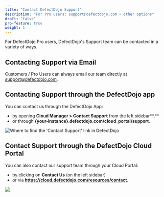 ```yaml
---
title: "Contact DefectDojo Support"
description: "For Pro users: support@defectdojo.com + other options"
draft: "false"
pro-feature: true
weight: 1
---
```


For DefectDojo Pro users, DefectDojo's Support team can be contacted in a variety of ways.

## Contacting Support via Email

Customers / Pro Users can always email our team directly at [support@defectdojo.com](mailto:support@defectdojo.com).

## Contacting Support through the DefectDojo app

You can contact us through the DefectDojo App:

* by opening **Cloud Manager \> Contact Support** from the left sidebar**,**
* or through **{your\-instance}.defectdojo.com/cloud\_portal/support**.

![Where to find the 'Contact Support' link in DefectDojo](https://defectdojo-inc.intercom-attachments-7.com/i/o/854681122/eca2271b89d62b943e80923b/gpUG1R_oppB0eO2XyzCludfqxjYCFT4xodToow7IBc-GE7zeXNc3CrGAtHCnLBMSAiFs5PRIcW6V58B6kHAxpKRado9NGjU3sBVbXQFCi2X1zNMfr0Xx8jgNED7ZCvt1bQWe83g47pnFcaPZ9L2oEs8?expires=1729720800&signature=74a5200740953f712cfcb0ed6145ac3ad5657bc5974e2e23e62ce5b13032272c&req=fCUjEMF%2FnINdFb4f3HP0gBxcVTY7O4IHl0%2Bn%2BVAfJVMzuNg%2FYQxvJl0daCy2%0AD6E%3D%0A)

## Contact Support through the DefectDojo Cloud Portal

You can also contact our support team through your Cloud Portal:

* by clicking on **Contact Us** (on the left sidebar)
* or via **<https://cloud.defectdojo.com/resources/contact>**.

![](https://downloads.intercomcdn.com/i/o/850350549/9183fa1703512f79f83a561b/Screenshot+2023-10-10+at+3.30.51+PM.png?expires=1729720800&signature=e6e5cda5d17f233575c7d5267d79de63210a1184a56e1c6d34468883a4c21817&req=fCUnFcx%2BmIVWFb4f3HP0gKi3DGFot4w4iwNAwMDaVsacaQIz63318wb%2BRw7J%0AOFM%3D%0A)